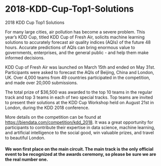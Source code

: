 # 2018-KDD-Cup-Top1-Solutions
2018 KDD Cup Top1 Solutions

For many large cities, air pollution has become a severe problem. This year’s KDD Cup, titled KDD Cup of Fresh Air, solicits machine learning solutions to accurately forecast air quality indices (AQIs) of the future 48 hours. Accurate predictions of AQIs can bring enormous value to governments, enterprises, and the general public - and help them make informed decisions.

KDD Cup of Fresh Air was launched on March 15th and ended on May 31st. Participants were asked to forecast the AQIs of Beijing, China and London, UK. Over 4,000 teams from 49 countries participated in the competition, and made over 20,000 submissions.

The total prize of $36,500 was awarded to the top 10 teams in the regular track and top 3 teams in each of two special tracks. Top teams are invited to present their solutions at the KDD Cup Workshop held on August 21st in London, during the KDD 2018 conference.

More details on the competition can be found at https://biendata.com/competition/kdd_2018. It was a great opportunity for participants to contribute their expertise in data science, machine learning, and artificial intelligence to the social good, win valuable prizes, and travel to beautiful London.

#### We won first place on the main circuit. The main track is the only official event to be recognized at the awards ceremony, so please be sure we are the real number one.
